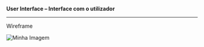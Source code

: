 **User Interface – Interface com o utilizador**

***

Wireframe

![Minha Imagem](downloads/Wireframe.png)

